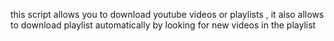 this script allows you to download youtube videos or playlists , it also allows to download playlist automatically by looking for new videos in the playlist 
